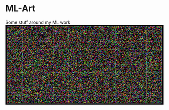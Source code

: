 # ML-Art
Some stuff around my ML work
![alt text](https://raw.githubusercontent.com/grensen/ML-Art/master/60000_dots_and_10_colors_small.jpg)
